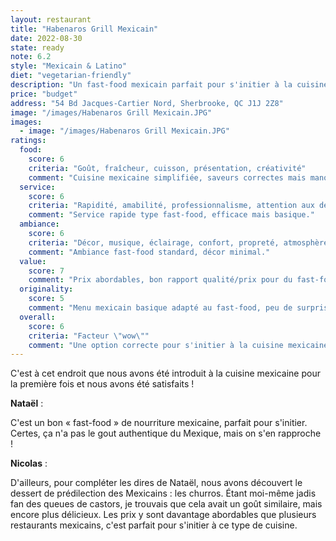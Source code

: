 ```yaml
---
layout: restaurant
title: "Habenaros Grill Mexicain"
date: 2022-08-30
state: ready
note: 6.2
style: "Mexicain & Latino"
diet: "vegetarian-friendly"
description: "Un fast-food mexicain parfait pour s'initier à la cuisine mexicaine avec des prix abordables"
price: "budget"
address: "54 Bd Jacques-Cartier Nord, Sherbrooke, QC J1J 2Z8"
image: "/images/Habenaros Grill Mexicain.JPG"
images:
  - image: "/images/Habenaros Grill Mexicain.JPG"
ratings:
  food:
    score: 6
    criteria: "Goût, fraîcheur, cuisson, présentation, créativité"
    comment: "Cuisine mexicaine simplifiée, saveurs correctes mais manque d'authenticité. Churros appréciables."
  service:
    score: 6
    criteria: "Rapidité, amabilité, professionnalisme, attention aux détails"
    comment: "Service rapide type fast-food, efficace mais basique."
  ambiance:
    score: 6
    criteria: "Décor, musique, éclairage, confort, propreté, atmosphère générale"
    comment: "Ambiance fast-food standard, décor minimal."
  value:
    score: 7
    comment: "Prix abordables, bon rapport qualité/prix pour du fast-food mexicain."
  originality:
    score: 5
    comment: "Menu mexicain basique adapté au fast-food, peu de surprises."
  overall:
    score: 6
    criteria: "Facteur \"wow\""
    comment: "Une option correcte pour s'initier à la cuisine mexicaine à petit prix."
---
```


C'est à cet endroit que nous avons été introduit à la cuisine mexicaine pour la première fois et nous avons été satisfaits ! 

**Nataël** :

C'est un bon « fast-food » de nourriture mexicaine, parfait pour s'initier. Certes, ça n'a pas le gout authentique du Mexique, mais on s'en rapproche !

**Nicolas** :

D'ailleurs, pour compléter les dires de Nataël, nous avons découvert le dessert de prédilection des Mexicains : les churros. Étant moi-même jadis fan des queues de castors, je trouvais que cela avait un goût similaire, mais encore plus délicieux. Les prix y sont davantage abordables que plusieurs restaurants mexicains, c'est parfait pour s'initier à ce type de cuisine. 